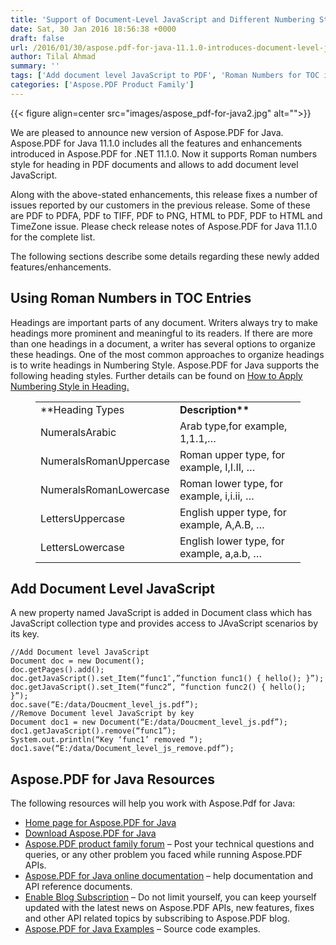 ```yaml
---
title: 'Support of Document-Level JavaScript and Different Numbering Styles in Headings in PDF Documents'
date: Sat, 30 Jan 2016 18:56:38 +0000
draft: false
url: /2016/01/30/aspose.pdf-for-java-11.1.0-introduces-document-level-javascript-and-different-numbering-styles-in-headings/
author: Tilal Ahmad
summary: ''
tags: ['Add document level JavaScript to PDF', 'Roman Numbers for TOC in PDF']
categories: ['Aspose.PDF Product Family']
---
```




{{< figure align=center src="images/aspose_pdf-for-java2.jpg" alt="">}}


We are pleased to announce new version of Aspose.PDF for Java. Aspose.PDF for Java 11.1.0 includes all the features and enhancements introduced in Aspose.PDF for .NET 11.1.0. Now it supports Roman numbers style for heading in PDF documents and allows to add document level JavaScript.

Along with the above-stated enhancements, this release fixes a number of issues reported by our customers in the previous release. Some of these are PDF to PDFA, PDF to TIFF, PDF to PNG, HTML to PDF, PDF to HTML and TimeZone issue. Please check release notes of Aspose.PDF for Java 11.1.0 for the complete list.

The following sections describe some details regarding these newly added features/enhancements.

## Using Roman Numbers in TOC Entries

Headings are important parts of any document. Writers always try to make headings more prominent and meaningful to its readers. If there are more than one headings in a document, a writer has several options to organize these headings. One of the most common approaches to organize headings is to write headings in Numbering Style. Aspose.PDF for Java supports the following heading styles. Further details can be found on [How to Apply Numbering Style in Heading.][1]

<figure class="wp-block-table"><table class=""><tbody><tr><td>**Heading Types</strong></td><td><strong>Description**</td></tr><tr><td>NumeralsArabic</td><td>Arab type,for example, 1,1.1,…</td></tr><tr><td>NumeralsRomanUppercase</td><td>Roman upper type, for example, I,I.II, …</td></tr><tr><td>NumeralsRomanLowercase</td><td>Roman lower type, for example, i,i.ii, …</td></tr><tr><td>LettersUppercase</td><td>English upper type, for example, A,A.B, …</td></tr><tr><td>LettersLowercase</td><td>English lower type, for example, a,a.b, …</td></tr></tbody></table></figure>

## Add Document Level JavaScript

A new property named JavaScript is added in Document class which has JavaScript collection type and provides access to JAvaScript scenarios by its key.

```
//Add Document level JavaScript
Document doc = new Document();
doc.getPages().add();
doc.getJavaScript().set_Item(“func1″,”function func1() { hello(); }”);
doc.getJavaScript().set_Item(“func2”, “function func2() { hello(); }”);
doc.save(“E:/data/Doucment_level_js.pdf”);
//Remove Document level JavaScript by key
Document doc1 = new Document(“E:/data/Doucment_level_js.pdf”);
doc1.getJavaScript().remove(“func1”);
System.out.println(“Key ‘func1’ removed “);
doc1.save(“E:/data/Document_level_js_remove.pdf”);
```

## Aspose.PDF for Java Resources

The following resources will help you work with Aspose.Pdf for Java:

*   [Home page for Aspose.PDF for Java][2]
*   [Download Aspose.PDF for Java][3]
*   [Aspose.PDF product family forum][4] – Post your technical questions and queries, or any other problem you faced while running Aspose.PDF APIs.
*   [Aspose.PDF for Java online documentation][5] – help documentation and API reference documents.
*   [Enable Blog Subscription][6] – Do not limit yourself, you can keep yourself updated with the latest news on Aspose.PDF APIs, new features, fixes and other API related topics by subscribing to Aspose.PDF blog.
*   [Aspose.PDF for Java Examples][7] – Source code examples.




[1]: http://docs.aspose.com/display/pdfjava/Apply+Numbering+Style+in+Heading
[2]: https://products.aspose.com/pdf/java
[3]: https://downloads.aspose.com/pdf/java
[4]: http://forum.aspose.com
[5]: http://docs.aspose.com/display/pdfjava/Home
[6]: https://blog.aspose.com/
[7]: https://github.com/asposepdf/Aspose_Pdf_JAVA




